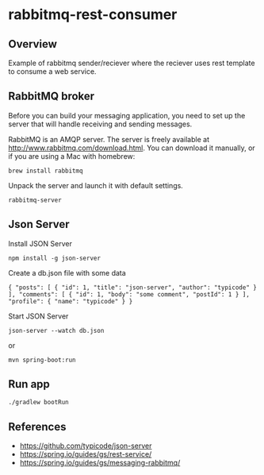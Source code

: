 # rabbitmq-rest-consumer

## Overview

Example of rabbitmq sender/reciever where the reciever uses rest template to consume a web service.

## RabbitMQ broker

Before you can build your messaging application, you need to set up the server that will handle receiving and sending messages.

RabbitMQ is an AMQP server. The server is freely available at http://www.rabbitmq.com/download.html. You can download it manually, or if you are using a Mac with homebrew:

`
brew install rabbitmq
`

Unpack the server and launch it with default settings.

`
rabbitmq-server
`

## Json Server

Install JSON Server

`
npm install -g json-server
`

Create a db.json file with some data

`{
  "posts": [
    { "id": 1, "title": "json-server", "author": "typicode" }
  ],
  "comments": [
    { "id": 1, "body": "some comment", "postId": 1 }
  ],
  "profile": { "name": "typicode" }
}
`

Start JSON Server

`
json-server --watch db.json
`

or

`
mvn spring-boot:run
`

## Run app

`
./gradlew bootRun
`

## References

* https://github.com/typicode/json-server
* https://spring.io/guides/gs/rest-service/
* https://spring.io/guides/gs/messaging-rabbitmq/


